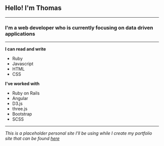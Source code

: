 ## Hello! I'm Thomas
---
### I'm a web developer who is currently focusing on data driven applications
---
**I can read and write**
* Ruby
* Javascript
* HTML
* CSS

**I've worked with**
* Ruby on Rails
* Angular
* D3.js
* three.js
* Bootstrap
* SCSS

---
_This is a placeholder personal site I'll be using while I create my portfolio site that can be found [here](https://github.com/thomaslawton91/portfolio)_

